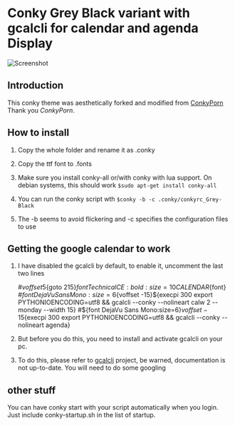# Conky Grey Black variant with gcalcli for calendar and agenda Display

![Screenshot](https://github.com/joeynor/Conky-GB-Gcal/blob/master/Screenshot-20190906224015-250x1056.png)


## Introduction

This conky theme was aesthetically forked and  modified from [ConkyPorn](https://github.com/ConkyPorn/Conky-Grey-Black-1)
Thank you _ConkyPorn_.

## How to install

1. Copy the whole folder and rename it as .conky
2. Copy the ttf font to .fonts
2. Make sure you install conky-all or/with conky with lua support. On debian systems, this should work
``$sudo apt-get install conky-all``

3. You can run the conky script wth
``$conky -b -c .conky/conkyrc_Grey-Black``
4. The -b seems to avoid flickering and -c specifies the configuration files to use 

## Getting the google calendar to work

1. I have disabled the gcalcli by default, to enable it, uncomment the last two lines

   #${voffset 5}${goto 215}${font Technical CE:bold:size=10}CALENDAR${font}
   #${font DejaVu Sans Mono:size=6}${voffset -15}${execpi 300 export PYTHONIOENCODING=utf8 && gcalcli --conky --nolineart calw 2 --monday --width 15}
   #${font DejaVu Sans Mono:size=6}${voffset -15}${execpi 300 export PYTHONIOENCODING=utf8 && gcalcli --conky --nolineart agenda}

2. But before you do this, you need to install and activate gcalcli on your pc.
3. To do this, please refer to [gcalcli](https://github.com/insanum/gcalcli) project, be warned, documentation is not up-to-date. You will need to do some googling

## other stuff

You can have conky start with your script automatically when you login. Just include conky-startup.sh in the list of startup.
